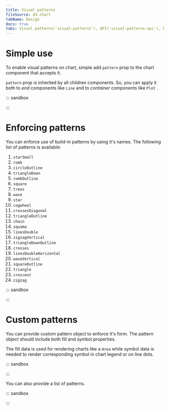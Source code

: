 ```yaml
---
title: Visual patterns
fileSource: d3-chart
tabName: Design
docs: true
tabs: Visual patterns('visual-patterns'), API('visual-patterns-api'), Examples('visual-patterns-code')
---
```


# Simple use

To enable visual patterns on chart, simple add `pattern` prop to the chart component that accepts it.

`pattern` prop is inherited by all children components. So, you can apply it both to _end_ components like `Line` and to _container_ components like `Plot` .

::: sandbox

<script lang="tsx">
import React from 'react'; 
import { Chart } from '@semcore/ui/d3-chart'; 
import { curveCardinal } from 'd3-shape'; 

const Demo = () => {
  return (
    <Chart.Area
      data={data}
      plotWidth={500}
      plotHeight={200}
      groupKey={'time'}
      stacked={true}
      curve={curveCardinal}
      patterns
      showXAxis={false}
    />
  ); 
}; 

const date = new Date(); 
const data = [... Array(5).keys()].map((d, i) => ({
  time: new Date(date.setDate(date.getDate() + 5)), 
  stack1: Math.random() * 5, 
  stack2: Math.random() * 5, 
  stack3: Math.random() * 5, 
})); 
</script>

:::

# Enforcing patterns

You can enforce use of build-in patterns by using it's names. The following list of patterns is available:

1. `starSmall`
1. `romb`
1. `circleOutline`
1. `triangleDown`
1. `rombOutline`
1. `square`
1. `trees`
1. `wave`
1. `star`
1. `cogwheel`
1. `crossesDiagonal`
1. `triangleOutline`
1. `chain`
1. `squama`
1. `linesDouble`
1. `zigzagVertical`
1. `triangleDownOutline`
1. `crosses`
1. `linesDoubleHorizontal`
1. `waveVertical`
1. `squareOutline`
1. `triangle`
1. `crescent`
1. `zigzag`

::: sandbox

<script lang="tsx">
import React from 'react';
import { Plot, XAxis, YAxis, minMax, StackedArea, HoverLine } from '@semcore/ui/d3-chart';
import { scaleLinear } from 'd3-scale';
import { Flex, Box } from '@semcore/ui/flex-box';
import { Text } from '@semcore/ui/typography';
import { curveCardinal } from 'd3-shape';

const Demo = () => {
  const MARGIN = 40;
  const width = 500;
  const height = 300;

  const xScale = scaleLinear()
    .range([MARGIN, width - MARGIN])
    .domain(minMax(data, 'time'));

  const yScale = scaleLinear()
    .range([height - MARGIN, MARGIN])
    .domain([0, 15]);

  return (
    <Plot data={data} scale={[xScale, yScale]} width={width} height={height}>
      <YAxis>
        <YAxis.Ticks />
        <YAxis.Grid />
      </YAxis>
      <StackedArea x='time'>
        <StackedArea.Area y='stack1' curve={curveCardinal} patterns="crosses">
          <StackedArea.Area.Dots />
        </StackedArea.Area>
        <StackedArea.Area y='stack2' curve={curveCardinal} patterns="linesDouble">
          <StackedArea.Area.Dots />
        </StackedArea.Area>
        <StackedArea.Area y='stack3' curve={curveCardinal} patterns="linesDoubleHorizontal">
          <StackedArea.Area.Dots />
        </StackedArea.Area>
      </StackedArea>
    </Plot>
  );
};

const date = new Date();
const data = [...Array(5).keys()].map((d, i) => ({
  time: new Date(date.setDate(date.getDate() + 5)),
  stack1: Math.random() * 5,
  stack2: Math.random() * 5,
  stack3: Math.random() * 5,
}));
</script>

:::

# Custom patterns

You can provide custom pattern object to enforce it's form. The pattern object should include both fill and symbol properties.

The fill data is used for rendering charts like a `Area` while symbol data is needed to render corresponding symbol in chart legend or on line dots.

::: sandbox 

<script  lang="tsx">
import React from 'react';
import { Chart, Pattern } from '@semcore/ui/d3-chart';

const customPattern: Pattern = {
  fill: {
    viewBox: '0 0 21 20',
    children: (
      <>
        <path d='M9.17 2.927c.3-.921 1.603-.921 1.902 0l1.07 3.292a1 1 0 0 0 .951.69h3.461c.969 0 1.372 1.24.588 1.81l-2.8 2.034a1 1 0 0 0-.364 1.118l1.07 3.292c.3.921-.755 1.688-1.539 1.118l-2.8-2.034a1 1 0 0 0-1.175 0l-2.8 2.034c-.784.57-1.839-.197-1.54-1.118l1.07-3.292a1 1 0 0 0-.363-1.118L3.1 8.72c-.784-.57-.381-1.81.587-1.81H7.15a1 1 0 0 0 .95-.69l1.07-3.292Z' />
      </>
    ),
  },
  symbol: {
    viewBox: '0 0 33 32',
    size: [16.41, 15.66],
    children: (
      <>
        <path d='M15.049.927c.3-.921 1.603-.921 1.902 0l2.866 8.82a1 1 0 0 0 .95.69h9.274c.97 0 1.372 1.24.588 1.81l-7.502 5.45a1 1 0 0 0-.364 1.119l2.866 8.82c.3.92-.755 1.687-1.539 1.117l-7.502-5.45a1 1 0 0 0-1.176 0l-7.502 5.45c-.784.57-1.838-.196-1.54-1.118l2.867-8.82a1 1 0 0 0-.364-1.117l-7.502-5.451c-.784-.57-.381-1.81.588-1.81h9.273a1 1 0 0 0 .951-.69L15.05.927Z' />
      </>
    ),
  },
}

const Demo = () => {
  return (
    <Chart.Line
      data={data}
      plotWidth={500}
      plotHeight={200}
      groupKey={'x'}
      xTicksCount={data.length / 2}
      patterns={customPattern}
      showDots
      showTooltip
    />
  );
};

const data = Array(20)
  .fill({})
  .map((d, i) => ({
    x: i,
    y1: Math.random() * 10,
  }));
</script>

:::

You can also provide a list of patterns.

::: sandbox

<script lang="tsx">
import React from 'react';
import { Plot, Venn, colors } from '@semcore/ui/d3-chart';
import { Text } from '@semcore/ui/typography';

const data = {
  G: 200,
  F: 200,
  C: 500,
  U: 1,
  'G/F': 100,
  'G/C': 100,
  'F/C': 100,
  'G/F/C': 100,
};

const patterns = [
   {
    fill: {
      viewBox: '0 0 12 12',
      children: (
        <>
          <path
            fillRule='evenodd'
            clipRule='evenodd'
            d='M5.625 8.875C5.625 9.4067 5.91354 10.0738 6.77174 10.5888L8.05798 11.3605L6.5145 13.933L5.22826 13.1612C3.58646 12.1762 2.625 10.5933 2.625 8.875C2.625 7.1567 3.58646 5.57384 5.22826 4.58876C6.08646 4.07384 6.375 3.4067 6.375 2.875C6.375 2.3433 6.08646 1.67616 5.22826 1.16124L3.94202 0.389496L5.4855 -2.18298L6.77174 -1.41124C8.41354 -0.42616 9.375 1.1567 9.375 2.875C9.375 4.5933 8.41354 6.17616 6.77174 7.16124C5.91354 7.67616 5.625 8.3433 5.625 8.875Z'
          />
        </>
      ),
    },
    symbol: {
      viewBox: '0 0 21 20',
      size: [16, 17.14],
      children: (
        <>
          <path d='M8.823 1.336 6.596 0h8.62a8.593 8.593 0 0 1 1.29 4.512c0 3.183-1.78 6.116-4.823 7.941-1.59.954-2.125 2.19-2.125 3.176 0 .985.535 2.22 2.125 3.175L13.677 20H5.206A8.578 8.578 0 0 1 4 15.629c0-3.184 1.781-6.117 4.823-7.942 1.59-.954 2.125-2.19 2.125-3.175 0-.986-.534-2.222-2.125-3.176Z' />
        </>
      ),
    },
  },
  {
    fill: {
      viewBox: '0 0 12 12',
      children: (
        <>
          <path
            fillRule='evenodd'
            clipRule='evenodd'
            d='M3 5.5C2.4683 5.5 1.80116 5.78854 1.28624 6.64674L0.514495 7.93298L-2.05798 6.3895L-1.28624 5.10326C-0.30116 3.46146 1.2817 2.5 3 2.5C4.7183 2.5 6.30116 3.46146 7.28624 5.10326C7.80116 5.96146 8.4683 6.25 9 6.25C9.5317 6.25 10.1988 5.96146 10.7138 5.10326L11.4855 3.81702L14.058 5.3605L13.2862 6.64674C12.3012 8.28854 10.7183 9.25 9 9.25C7.2817 9.25 5.69884 8.28854 4.71376 6.64674C4.19884 5.78854 3.5317 5.5 3 5.5Z'
          />
        </>
      ),
    },
    symbol: {
      viewBox: '0 0 21 20',
      size: [17.14, 14],
      children: (
        <>
          <path d='m20.121 6.457-.027-.017-1.43 2.383c-.954 1.59-2.19 2.125-3.176 2.125-.985 0-2.22-.534-3.175-2.125C10.488 5.781 7.555 4 4.372 4c-1.503 0-2.95.397-4.25 1.136v8.339l1.074-1.792c.954-1.59 2.19-2.125 3.176-2.125.985 0 2.22.535 3.175 2.125 1.825 3.042 4.758 4.823 7.942 4.823 1.651 0 3.235-.479 4.632-1.365V6.457Z' />
        </>
      ),
    },
  },
]

const Demo = () => {
  return (
    <Plot height={300} width={400} data={data} patterns={patterns}>
      <Venn>
        <Venn.Circle dataKey='G' name='Good' />
        <Venn.Circle dataKey='F' name='Fast' />
        <Venn.Intersection dataKey='G/F' name='Good & Fast' />
      </Venn>
    </Plot>
  );
};
</script>

:::
